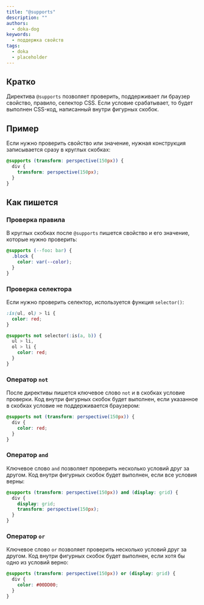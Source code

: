 ```yaml
---
title: "@supports"
description: ""
authors:
  - doka-dog
keywords:
  - поддержка свойств
tags:
  - doka
  - placeholder
---
```


## Кратко

Директива `@supports` позволяет проверить, поддерживает ли браузер свойство, правило, селектор CSS. Если условие срабатывает, то будет выполнен CSS-код, написанный внутри фигурных скобок.

## Пример

Если нужно проверить свойство или значение, нужная конструкция записывается сразу в круглых скобках:

```css
@supports (transform: perspective(150px)) {
  div {
    transform: perspective(150px);
  }
}
```

## Как пишется

### Проверка правила

В круглых скобках после `@supports` пишется свойство и его значение, которые нужно проверить:

```css
@supports (--foo: bar) {
  .block {
    color: var(--color);
  }
}
```

### Проверка селектора

Если нужно проверить селектор, используется функция `selector()`:

```css
:is(ul, ol) > li {
  color: red;
}

@supports not selector(:is(a, b)) {
  ul > li,
  ol > li {
    color: red;
  }
}
```

### Оператор `not`

После директивы пишется ключевое слово `not` и в скобках условие проверки. Код внутри фигурных скобок будет выполнен, если указанное в скобках условие не поддерживается браузером:

```css
@supports not (transform: perspective(150px)) {
  div {
    color: red;
  }
}
```

### Оператор `and`

Ключевое слово `and` позволяет проверить несколько условий друг за другом. Код внутри фигурных скобок будет выполнен, если все условия верны:

```css
@supports (transform: perspective(150px)) and (display: grid) {
  div {
    display: grid;
    transform: perspective(150px);
  }
}
```

### Оператор `or`

Ключевое слово `or` позволяет проверить несколько условий друг за другом. Код внутри фигурных скобок будет выполнен, если хотя бы одно из условий верно:

```css
@supports (transform: perspective(150px)) or (display: grid) {
  div {
    color: #00DD00;
  }
}
```
